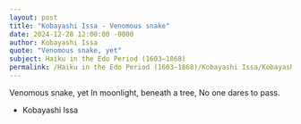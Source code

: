 ```yaml
---
layout: post
title: "Kobayashi Issa - Venomous snake"
date: 2024-12-28 12:00:00 -0000
author: Kobayashi Issa
quote: "Venomous snake, yet"
subject: Haiku in the Edo Period (1603–1868)
permalink: /Haiku in the Edo Period (1603–1868)/Kobayashi Issa/Kobayashi Issa - Venomous snake
---
```


Venomous snake, yet
In moonlight, beneath a tree,
No one dares to pass.

- Kobayashi Issa
